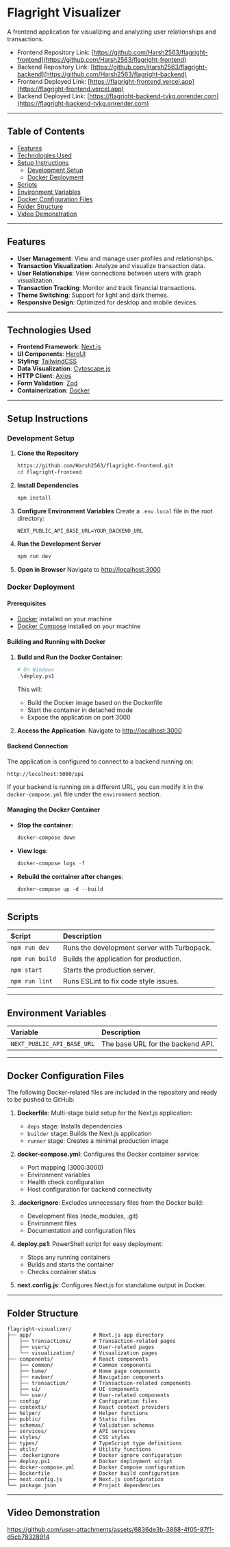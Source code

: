 # Flagright Visualizer

A frontend application for visualizing and analyzing user relationships and transactions.

- Frontend Repository Link: [https://github.com/Harsh2563/flagright-frontend](https://github.com/Harsh2563/flagright-frontend)
- Backend Repository Link: [https://github.com/Harsh2563/flagright-backend](https://github.com/Harsh2563/flagright-backend)
- Frontend Deployed Link: [https://flagright-frontend.vercel.app](https://flagright-frontend.vercel.app)
- Backend Deployed Link: [https://flagright-backend-tvkg.onrender.com](https://flagright-backend-tvkg.onrender.com)

---

## Table of Contents
- [Features](#features)
- [Technologies Used](#technologies-used)
- [Setup Instructions](#setup-instructions)
  - [Development Setup](#development-setup)
  - [Docker Deployment](#docker-deployment)
- [Scripts](#scripts)
- [Environment Variables](#environment-variables)
- [Docker Configuration Files](#docker-configuration-files)
- [Folder Structure](#folder-structure)
- [Video Demonstration](#video-demonstration)

---

## Features
- **User Management**: View and manage user profiles and relationships.
- **Transaction Visualization**: Analyze and visualize transaction data.
- **User Relationships**: View connections between users with graph visualization.
- **Transaction Tracking**: Monitor and track financial transactions.
- **Theme Switching**: Support for light and dark themes.
- **Responsive Design**: Optimized for desktop and mobile devices.

---

## Technologies Used
- **Frontend Framework**: [Next.js](https://nextjs.org/)
- **UI Components**: [HeroUI](https://heroui.com/)
- **Styling**: [TailwindCSS](https://tailwindcss.com/)
- **Data Visualization**: [Cytoscape.js](https://js.cytoscape.org/)
- **HTTP Client**: [Axios](https://axios-http.com/)
- **Form Validation**: [Zod](https://zod.dev/)
- **Containerization**: [Docker](https://www.docker.com/)

---

## Setup Instructions

### Development Setup

1. **Clone the Repository**
   ```bash
   https://github.com/Harsh2563/flagright-frontend.git
   cd flagright-frontend
   ```

2. **Install Dependencies**
   ```bash
   npm install
   ```

3. **Configure Environment Variables**
   Create a `.env.local` file in the root directory:
   ```
   NEXT_PUBLIC_API_BASE_URL=YOUR_BACKEND_URL
   ```

4. **Run the Development Server**
   ```bash
   npm run dev
   ```

5. **Open in Browser**
   Navigate to [http://localhost:3000](http://localhost:3000)

### Docker Deployment

#### Prerequisites
- [Docker](https://www.docker.com/get-started) installed on your machine
- [Docker Compose](https://docs.docker.com/compose/install/) installed on your machine

#### Building and Running with Docker

1. **Build and Run the Docker Container**:

   ```powershell
   # On Windows
   .\deploy.ps1
   ```

   This will:
   - Build the Docker image based on the Dockerfile
   - Start the container in detached mode
   - Expose the application on port 3000

2. **Access the Application**:
   Navigate to [http://localhost:3000](http://localhost:3000)

#### Backend Connection

The application is configured to connect to a backend running on:
```
http://localhost:5000/api
```

If your backend is running on a different URL, you can modify it in the `docker-compose.yml` file under the `environment` section.

#### Managing the Docker Container

- **Stop the container**:
  ```powershell
  docker-compose down
  ```

- **View logs**:
  ```powershell
  docker-compose logs -f
  ```

- **Rebuild the container after changes**:
  ```powershell
  docker-compose up -d --build
  ```

---

## Scripts

| Script | Description |
| :-------- | :------- |
| `npm run dev` | Runs the development server with Turbopack. |
| `npm run build` | Builds the application for production. |
| `npm start` | Starts the production server. |
| `npm run lint` | Runs ESLint to fix code style issues. |

---

## Environment Variables

| Variable | Description |
| :-------- | :------- |
| `NEXT_PUBLIC_API_BASE_URL` | The base URL for the backend API. |

---

## Docker Configuration Files

The following Docker-related files are included in the repository and ready to be pushed to GitHub:

1. **Dockerfile**: Multi-stage build setup for the Next.js application:
   - `deps` stage: Installs dependencies
   - `builder` stage: Builds the Next.js application
   - `runner` stage: Creates a minimal production image

2. **docker-compose.yml**: Configures the Docker container service:
   - Port mapping (3000:3000)
   - Environment variables
   - Health check configuration
   - Host configuration for backend connectivity

3. **.dockerignore**: Excludes unnecessary files from the Docker build:
   - Development files (node_modules, .git)
   - Environment files
   - Documentation and configuration files

4. **deploy.ps1**: PowerShell script for easy deployment:
   - Stops any running containers
   - Builds and starts the container
   - Checks container status

5. **next.config.js**: Configures Next.js for standalone output in Docker.

---

## Folder Structure
```
flagright-visualizer/
├── app/                    # Next.js app directory
│   ├── transactions/       # Transaction-related pages
│   ├── users/              # User-related pages
│   └── visualization/      # Visualization pages
├── components/             # React components
│   ├── common/             # Common components
│   ├── home/               # Home page components
│   ├── navbar/             # Navigation components
│   ├── transaction/        # Transaction-related components
│   ├── ui/                 # UI components
│   └── user/               # User-related components
├── config/                 # Configuration files
├── contexts/               # React context providers
├── helper/                 # Helper functions
├── public/                 # Static files
├── schemas/                # Validation schemas
├── services/               # API services
├── styles/                 # CSS styles
├── types/                  # TypeScript type definitions
├── utils/                  # Utility functions
├── .dockerignore           # Docker ignore configuration
├── deploy.ps1              # Docker deployment script
├── docker-compose.yml      # Docker Compose configuration
├── Dockerfile              # Docker build configuration
├── next.config.js          # Next.js configuration
└── package.json            # Project dependencies
```

---

## Video Demonstration

https://github.com/user-attachments/assets/6836de3b-3868-4f05-87f1-d5cb78328914

